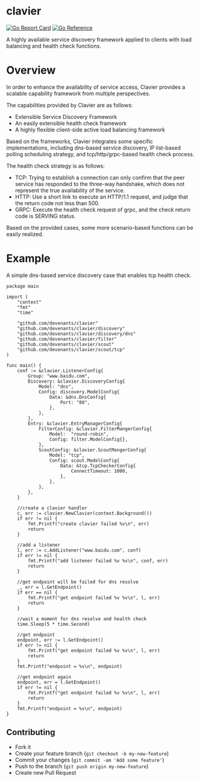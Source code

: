# clavier

[![Go Report Card](https://goreportcard.com/badge/github.com/devenants/clavier)](https://goreportcard.com/report/github.com/devenants/clavier)
[![Go Reference](https://pkg.go.dev/badge/github.com/devenants/clavier.svg)](https://pkg.go.dev/github.com/devenants/clavier)

A highly available service discovery framework applied to clients with load balancing and health check functions.

# Overview
In order to enhance the availability of service access, Clavier provides a scalable capability framework from multiple perspectives.

The capabilities provided by Clavier are as follows:
* Extensible Service Discovery Framework
* An easily extensible health check framework
* A highly flexible client-side active load balancing framework

Based on the frameworks, Clavier integrates some specific implementations, including dns-based service discovery, IP list-based polling scheduling strategy, and tcp/http/grpc-based health check process.

The health check strategy is as follows:
* TCP: Trying to establish a connection can only confirm that the peer service has responded to the three-way handshake, which does not represent the true availability of the service.
* HTTP: Use a short link to execute an HTTP/1.1 request, and judge that the return code not less than 500.
* GRPC: Execute the health check request of grpc, and the check return code is SERVING status.

Based on the provided cases, some more scenario-based functions can be easily realized.

# Example
A simple dns-based service discovery case that enables tcp health check.
```
package main

import (
	"context"
	"fmt"
	"time"

	"github.com/devenants/clavier"
	"github.com/devenants/clavier/discovery"
	"github.com/devenants/clavier/discovery/dns"
	"github.com/devenants/clavier/filter"
	"github.com/devenants/clavier/scout"
	"github.com/devenants/clavier/scout/tcp"
)

func main() {
	conf := &clavier.ListenerConfig{
		Group: "www.baidu.com",
		Discovery: &clavier.DiscoveryConfig{
			Model: "dns",
			Config: discovery.ModelConfig{
				Data: &dns.DnsConfig{
					Port: "80",
				},
			},
		},
		Entry: &clavier.EntryManagerConfig{
			FilterConfig: &clavier.FilterMangerConfig{
				Model:  "round-robin",
				Config: filter.ModelConfig{},
			},
			ScoutConfig: &clavier.ScoutMangerConfig{
				Model: "tcp",
				Config: scout.ModelConfig{
					Data: &tcp.TcpCheckerConfig{
						ConnectTimeout: 1000,
					},
				},
			},
		},
	}

	//create a clavier handler
	c, err := clavier.NewClavier(context.Background())
	if err != nil {
		fmt.Printf("create clavier failed %v\n", err)
		return
	}

	//add a listener
	l, err := c.AddListener("www.baidu.com", conf)
	if err != nil {
		fmt.Printf("add listener failed %v %v\n", conf, err)
		return
	}

	//get endpoint will be failed for dns resolve
	_, err = l.GetEndpoint()
	if err == nil {
		fmt.Printf("get endpoint failed %v %v\n", l, err)
		return
	}

	//wait a moment for dns resolve and health check
	time.Sleep(5 * time.Second)

	//get endpoint
	endpoint, err := l.GetEndpoint()
	if err != nil {
		fmt.Printf("get endpoint failed %v %v\n", l, err)
		return
	}
	fmt.Printf("endpoint = %v\n", endpoint)

	//get endpoint again
	endpoint, err = l.GetEndpoint()
	if err != nil {
		fmt.Printf("get endpoint failed %v %v\n", l, err)
		return
	}
	fmt.Printf("endpoint = %v\n", endpoint)
}
```

## Contributing
- Fork it
- Create your feature branch (`git checkout -b my-new-feature`)
- Commit your changes (`git commit -am 'Add some feature'`)
- Push to the branch (`git push origin my-new-feature`)
- Create new Pull Request
